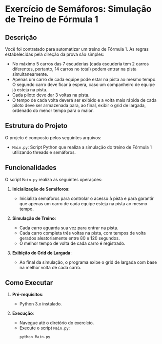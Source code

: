 # Exercício de Semáforos: Simulação de Treino de Fórmula 1

## Descrição

Você foi contratado para automatizar um treino de Fórmula 1. As regras estabelecidas pela direção da prova são simples:
- No máximo 5 carros das 7 escuderias (cada escuderia tem 2 carros diferentes, portanto, 14 carros no total) podem entrar na pista simultaneamente.
- Apenas um carro de cada equipe pode estar na pista ao mesmo tempo. O segundo carro deve ficar à espera, caso um companheiro de equipe já esteja na pista.
- Cada piloto deve dar 3 voltas na pista.
- O tempo de cada volta deverá ser exibido e a volta mais rápida de cada piloto deve ser armazenada para, ao final, exibir o grid de largada, ordenado do menor tempo para o maior.

## Estrutura do Projeto

O projeto é composto pelos seguintes arquivos:

- `Main.py`: Script Python que realiza a simulação do treino de Fórmula 1 utilizando threads e semáforos.

## Funcionalidades

O script `Main.py` realiza as seguintes operações:

1. **Inicialização de Semáforos**:
   - Inicializa semáforos para controlar o acesso à pista e para garantir que apenas um carro de cada equipe esteja na pista ao mesmo tempo.

2. **Simulação de Treino**:
   - Cada carro aguarda sua vez para entrar na pista.
   - Cada carro completa três voltas na pista, com tempos de volta gerados aleatoriamente entre 80 e 120 segundos.
   - O melhor tempo de volta de cada carro é registrado.

3. **Exibição do Grid de Largada**:
   - Ao final da simulação, o programa exibe o grid de largada com base na melhor volta de cada carro.

## Como Executar

1. **Pré-requisitos**:
   - Python 3.x instalado.

2. **Execução**:
   - Navegue até o diretório do exercício.
   - Execute o script `Main.py`:
     ```bash
     python Main.py
     ```